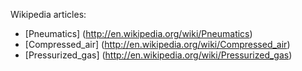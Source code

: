 Wikipedia articles:
- [Pneumatics] (http://en.wikipedia.org/wiki/Pneumatics)
- [Compressed_air] (http://en.wikipedia.org/wiki/Compressed_air)
- [Pressurized_gas] (http://en.wikipedia.org/wiki/Pressurized_gas)

